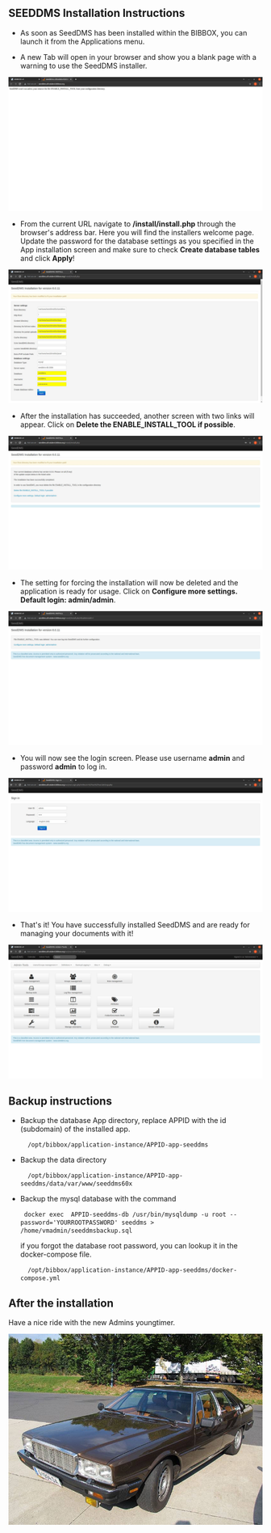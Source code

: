 ## SEEDDMS Installation Instructions 

* As soon as SeedDMS has been installed within the BIBBOX, you can launch it from the Applications menu.

* A new Tab will open in your browser and show you a blank page with a warning to use the SeedDMS installer.

![SCREEN1](/assets/screen-01.jpg)

* From the current URL navigate to **/install/install.php** through the browser's address bar. Here you will find the installers welcome page. 
Update the password for the database settings as you specified in the App installation screen and 
make sure to check **Create database tables** and click **Apply**!

![SCREEN2](/assets/screen-03.jpg)

* After the installation has succeeded, another screen with two links will appear. 
Click on **Delete the ENABLE_INSTALL_TOOL if possible**.

![SCREEN3](/assets/screen-04.jpg)

* The setting for forcing the installation will now be deleted and the application is ready for usage. Click on **Configure more settings. Default login: admin/admin**.

![SCREEN4](/assets/screen-05.jpg)

* You will now see the login screen. Please use username **admin** and password **admin** to log in.

![SCREEN5](/assets/screen-06.jpg)

* That's it! You have successfully installed SeedDMS and are ready for managing your documents with it!

![SCREEN6](/assets/screen-07.jpg)


## Backup instructions

* Backup the database App directory, replace APPID with the id (subdomain) of the installed app. 

        /opt/bibbox/application-instance/APPID-app-seeddms
        
* Backup the data directory 
    
        /opt/bibbox/application-instance/APPID-app-seeddms/data/var/www/seeddms60x
        
* Backup the mysql database with the command
       
       docker exec  APPID-seeddms-db /usr/bin/mysqldump -u root --password='YOURROOTPASSWORD' seeddms > /home/vmadmin/seeddmsbackup.sql

   if you forgot the database root password, you can lookup it in the docker-compose file. 
   
        /opt/bibbox/application-instance/APPID-app-seeddms/docker-compose.yml

## After the installation

Have a nice ride with the new Admins youngtimer.

![FINAL](/assets/install-screen-final.jpg)
